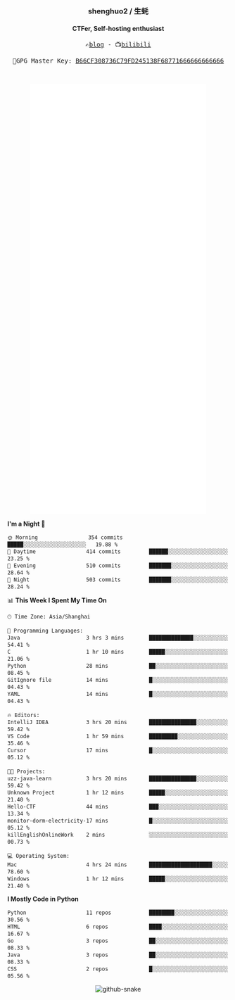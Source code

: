<h3 align="center"> shenghuo2 / 生蚝 </h3>
<h4 align="center" >CTFer, Self-hosting enthusiast</h3>


<p align="center">
  <samp>
    ✍️<a href="https://blog.shenghuo2.top/">blog</a> -
    📺<a href="https://space.bilibili.com/85894935">bilibili</a>
  </samp>
</p>
<p align="center">
  <samp>
     🔐GPG Master Key: <a align="center" href="https://github.com/shenghuo2.gpg">B66CF308736C79FD245138F68771666666666666</a>
  </samp>
</p>
<br>
<p align="center">
  <a href="https://github.com/shenghuo2">
    <img width="400" align="top" src="https://github.com/shenghuo2/shenghuo2/blob/main/metrics.left.svg" />
  </a>
  <a href="https://github.com/shenghuo2">
    <img width="400" align="top" src="https://github.com/shenghuo2/shenghuo2/blob/main/metrics.right.svg" />
  </a>
</p>


<!--START_SECTION:waka-->
**I'm a Night 🦉** 

```text
🌞 Morning                354 commits         █████░░░░░░░░░░░░░░░░░░░░   19.88 % 
🌆 Daytime                414 commits         ██████░░░░░░░░░░░░░░░░░░░   23.25 % 
🌃 Evening                510 commits         ███████░░░░░░░░░░░░░░░░░░   28.64 % 
🌙 Night                  503 commits         ███████░░░░░░░░░░░░░░░░░░   28.24 % 
```


📊 **This Week I Spent My Time On** 

```text
🕑︎ Time Zone: Asia/Shanghai

💬 Programming Languages: 
Java                     3 hrs 3 mins        ██████████████░░░░░░░░░░░   54.41 % 
C                        1 hr 10 mins        █████░░░░░░░░░░░░░░░░░░░░   21.06 % 
Python                   28 mins             ██░░░░░░░░░░░░░░░░░░░░░░░   08.45 % 
GitIgnore file           14 mins             █░░░░░░░░░░░░░░░░░░░░░░░░   04.43 % 
YAML                     14 mins             █░░░░░░░░░░░░░░░░░░░░░░░░   04.43 % 

🔥 Editors: 
IntelliJ IDEA            3 hrs 20 mins       ███████████████░░░░░░░░░░   59.42 % 
VS Code                  1 hr 59 mins        █████████░░░░░░░░░░░░░░░░   35.46 % 
Cursor                   17 mins             █░░░░░░░░░░░░░░░░░░░░░░░░   05.12 % 

🐱‍💻 Projects: 
uzz-java-learn           3 hrs 20 mins       ███████████████░░░░░░░░░░   59.42 % 
Unknown Project          1 hr 12 mins        █████░░░░░░░░░░░░░░░░░░░░   21.40 % 
Hello-CTF                44 mins             ███░░░░░░░░░░░░░░░░░░░░░░   13.34 % 
monitor-dorm-electricity-17 mins             █░░░░░░░░░░░░░░░░░░░░░░░░   05.12 % 
killEnglishOnlineWork    2 mins              ░░░░░░░░░░░░░░░░░░░░░░░░░   00.73 % 

💻 Operating System: 
Mac                      4 hrs 24 mins       ████████████████████░░░░░   78.60 % 
Windows                  1 hr 12 mins        █████░░░░░░░░░░░░░░░░░░░░   21.40 % 
```

**I Mostly Code in Python** 

```text
Python                   11 repos            ████████░░░░░░░░░░░░░░░░░   30.56 % 
HTML                     6 repos             ████░░░░░░░░░░░░░░░░░░░░░   16.67 % 
Go                       3 repos             ██░░░░░░░░░░░░░░░░░░░░░░░   08.33 % 
Java                     3 repos             ██░░░░░░░░░░░░░░░░░░░░░░░   08.33 % 
CSS                      2 repos             █░░░░░░░░░░░░░░░░░░░░░░░░   05.56 % 
```




<!--END_SECTION:waka-->


<div align="center">
  <picture>
    <source media="(prefers-color-scheme: dark)" srcset="https://gist.githubusercontent.com/shenghuo2/bfce20b14ab0484cef03bae6e60e0b3a/raw/github-snake-dark.svg" />
    <source media="(prefers-color-scheme: light)" srcset="https://gist.githubusercontent.com/shenghuo2/bfce20b14ab0484cef03bae6e60e0b3a/raw/github-snake.svg" />
    <img alt="github-snake" src="https://gist.githubusercontent.com/shenghuo2/bfce20b14ab0484cef03bae6e60e0b3a/raw/github-snake.svg" />
  </picture>
</div>

<!--
**shenghuo2/shenghuo2** is a ✨ _special_ ✨ repository because its `README.md` (this file) appears on your GitHub profile.

Here are some ideas to get you started:

- 🔭 I’m currently working on ...
- 🌱 I’m currently learning ...
- 👯 I’m looking to collaborate on ...
- 🤔 I’m looking for help with ...
- 💬 Ask me about ...
- 📫 How to reach me: ...
- 😄 Pronouns: ...
- ⚡ Fun fact: ...
-->
